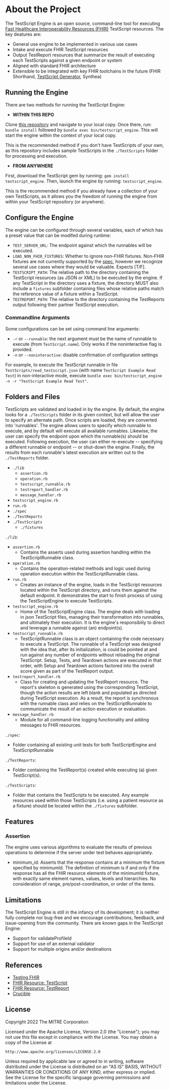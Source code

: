 # About the Project

The TestScript Engine is an open source, command-line tool for executing [Fast Healthcare Interoperability Resources (FHIR)](http://hl7.org/fhir/) TestScript resources. The key deatures are: 

* General use engine to be implemented in various use cases
* Intake and execute FHIR TestScript resources
* Output TestReport resources that summarize the result of executing each TestScripts against a given endpoint or system
* Aligned with standard FHIR architecture
* Extensible to be integrated with key FHIR toolchains in the future (FHIR Shorthand, [TestScript Generator](https://github.com/fhir-crucible/testscript-generator), Synthea)

## Running the Engine

There are two methods for running the TestScript Engine:

 * **WITHIN THIS REPO**

Clone [this repository](https://github.com/fhir-crucible/testscript-engine) and navigate to your local copy. Once there, run: `bundle install` followed by `bundle exec bin/testscript_engine`. This will start the engine within the context of your local copy.

This is the recommended method if you don't have TestScripts of your own, as this repository includes sample TestScripts in the `./TestScripts` folder for processing and execution.

* **FROM ANYWHERE**

First, download the TestScript gem by running: `gem install testscript_engine`.
Then, launch the engine by running: `testscript_engine`.

This is the recommended method if you already have a collection of your own TestScripts, as it allows you the freedom of running the engine from within your TestScript repository (or anywhere).

## Configure the Engine

The engine can be configured through several variables, each of which has a preset value that can be modifed during runtime:

- `TEST_SERVER_URL`: The endpoint against which the runnables will be executed.
- `LOAD_NON_FHIR_FIXTURES`: Whether to ignore non-FHIR fixtures. Non-FHIR fixtures are not currently supported by the [spec](https://build.fhir.org/testscript.html), however we recognize several use cases where they would be valuable. Expects [T/F].
- `TESTSCRIPT_PATH`: The relative path to the directory containing the TestScript resources (as JSON or XML) to be executed by the engine. If any TestScript in the directory uses a fixture, the directory MUST also include a `fixtures` subfolder containing files whose relative paths match the reference value of a fixture within a TestScript.
- `TESTREPORT_PATH`: The relative to the directory containing the TestReports output following their partner TestScript execution.

### Commandline Arguments

Some configurations can be set using command line arguments:
- `-r` or `--runnable`: the next argument must be the name of runnable to execute (from `TestScript.name`). Only works if the noninteractive flag is provided. 
- `-n` or `--noninteractive`: disable confirmation of configuration settings

For example, to execute the TestScript runnable in file `TestScripts/read_testscript.json` (with name `TestScript Example Read Test`) in non-interactive mode, execute `bundle exec bin/testscript_engine -n -r "TestScript Example Read Test"`.

## Folders and Files

TestScripts are validated and loaded in by the engine. By default, the engine looks for a `./TestScripts` folder in its given context, but will allow the user to specify an alternate path. Once scripts are loaded, they are converted into 'runnables'. The engine allows users to specify which runnable to execute, and by default will execute all available runnables. Likewise, the user can specify the endpoint upon which the runnable(s) should be executed. Following execution, the user can either re-execute -- specifying a different runnable or endpoint -- or shut-down the engine. Finally, the results from each runnable's latest execution are written out to the `./TestReports` folder.

  - `./lib`
    - `assertion.rb`
    - `operation.rb`
    - `testscript_runnable.rb`
    - `testreport_handler.rb`
    - `message_handler.rb`
  - `testscript_engine.rb`
  - `run.rb`
  - `./spec`
  - `./TestReports`
  - `./TestScripts `
    - `./fixtures`

`./lib`:
  - `assertion.rb`
      - Contains the asserts used during assertion handling within the TestScriptRunnable class.
  - `operation.rb`
      - Contains the operation-related methods and logic used during operation execution within the TestScriptRunnable class.
  - `run.rb`
      - Creates an instance of the engine, loads in the TestScript resources located within the TestScript directory, and runs them against the default endpoint. It demonstrates the start to finish process of using the TestScriptEngine to execute TestScripts.
  - `testscript_engine.rb`
      - Home of the TestScriptEngine class. The engine deals with loading in json TestScript files, managing their transformation into runnables, and ultimately their execution. It is the engine's responsibiliy to direct and leverage a runnable against (an) endpoint(s).
  - `testscript_runnable.rb`
      - TestScriptRunnable class is an object containing the code necessary to execute a TestScript. The runnable of a TestScript was designed with the idea that, after its initialization, is could be pointed at and run against any number of endpoints without reloading the original TestScript. Setup, Tests, and Teardown actions are executed in that order, with Setup and Teardown actions factored into the overall score given as part of the TestReport output.
  - `testreport_handler.rb`
      - Class for creating and updating the TestReport resource. The report's skeleton is generated using the corresponding TestScript, though the action results are left blank and populated as directed during TestScript execution. As a result, the report is synchronous with the runnable class and relies on the TestScriptRunnable to communicate the result of an action execution or evaluation.
  - `message_handler.rb`
      - Module for all command-line logging functionality and adding messages to FHIR resources.

`./spec`:
  - Folder containing all existing unit tests for both TestScriptEngine and TestScriptRunnable

`./TestReports`:
  - Folder containing the TestReport(s) created while executing (a) given TestScript(s).

`./TestScripts`:
  - Folder that contains the TestScripts to be executed. Any example resources used within those TestScripts (i.e. using a patient resource as a fixture) should be located within the `./fixtures` subfolder.

## Features
### Assertion
The engine uses various algorithms to evaluate the results of previous operations to determine if the server under test behaves appropriately.
* minimum_id: Asserts that the response contains at a minimum the fixture specified by minimumId. The definition of minimum is if and only if the response has all the FHIR resource elements of the minimumId fixture, with exactly same element names, values, levels and hierarchies. No consideration of range, pre/post-coordination, or order of the items.

## Limitations
The TestScript Engine is still in the infancy of its development; it is neither fully complete nor bug-free and we encourage contributions, feedback, and issue-opening from the community. There are known gaps in the TestScript Engine:

* Support for validateProfileId
* Support for use of an external validator
* Support for multiple origins and/or destinations

## References

* [Testing FHIR](https://build.fhir.org/testing.html)
* [FHIR Resource: TestScript](https://build.fhir.org/testscript.html)
* [FHIR Resource: TestReport](https://build.fhir.org/testreport.html)
* [Crucible](https://github.com/fhir-crucible)

## License
Copyright 2022 The MITRE Corporation

Licensed under the Apache License, Version 2.0 (the "License"); you may not use
this file except in compliance with the License. You may obtain a copy of the
License at
```
http://www.apache.org/licenses/LICENSE-2.0
```
Unless required by applicable law or agreed to in writing, software distributed
under the License is distributed on an "AS IS" BASIS, WITHOUT WARRANTIES OR
CONDITIONS OF ANY KIND, either express or implied. See the License for the
specific language governing permissions and limitations under the License.
